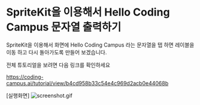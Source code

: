 # SpriteKit을 이용해서 Hello Coding Campus 문자열 출력하기

SpriteKit을 이용해서 화면에 Hello Coding Campus 라는 문자열을 탭 하면 레이블을 이동 하고 다시 돌아가도록 만들어 보겠습니다.

전체 튜토리얼을 보려면 다음 링크를 확인하세요

https://coding-campus.ai/tutorial/view/b4cd958b33c54e4c969d2acb0e44068b


[실행화면]
![screenshot.gif](https://github.com/coding-campus-ai/SpriteKitLabelActionExample/blob/main/screenshot.gif)
